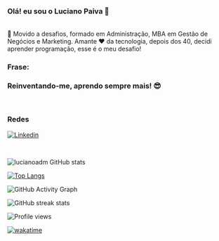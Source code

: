 ### Olá! eu sou o Luciano Paiva 👋
<br/>
🎯 Movido a desafios,  formado em Administração, MBA em Gestão de Negócios e Marketing.
 Amante ❤️ da tecnologia, depois dos 40, decidi  aprender programação, esse é o meu desafio! 

<br/>

###  Frase:
### Reinventando-me, aprendo sempre mais! 😎

<br/>

### Redes

[![Linkedin](https://img.shields.io/badge/LinkedIn-0077B5?style=for-the-badge&logo=linkedin&logoColor=white)](linkedin.com/in/luciano-paiva)

<br/>

![lucianoadm GitHub stats](https://github-readme-stats.vercel.app/api?username=lucianoadm&show_icons=true&theme=merko)
<br/>

[![Top Langs](https://github-readme-stats.vercel.app/api/top-langs/?username=lucianoadm&layout=compact)](https://github.com/lucianoadm/github-readme-stats)

![GitHub Activity Graph](https://activity-graph.herokuapp.com/graph?username=lucianoadm) 

![GitHub streak stats](https://github-readme-streak-stats.herokuapp.com/?user=lucianoadm)  

![Profile views](https://gpvc.arturio.dev/lucianoadm) 

[![wakatime](https://wakatime.com/badge/user/10d19f83-8ead-4f77-a7b5-03722c09aaa4.svg)](https://wakatime.com/@10d19f83-8ead-4f77-a7b5-03722c09aaa4)


